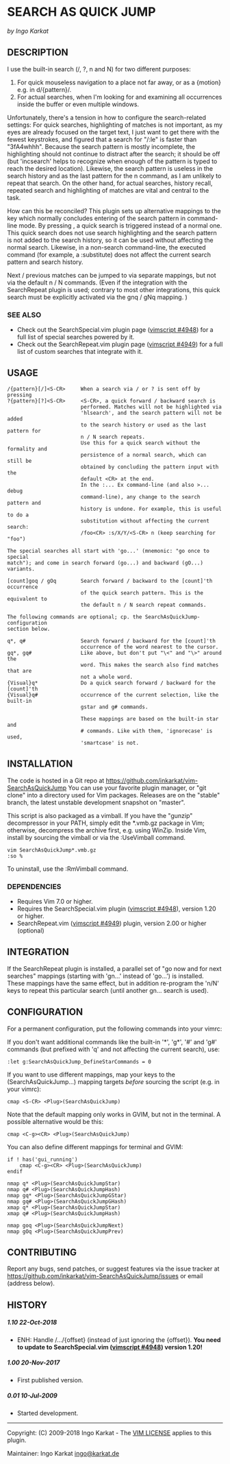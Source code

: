 SEARCH AS QUICK JUMP   
===============================================================================
_by Ingo Karkat_

DESCRIPTION
------------------------------------------------------------------------------

I use the built-in search (/, ?, n and N) for two different purposes:
1. For quick mouseless navigation to a place not far away, or as a {motion}
   e.g. in d/{pattern}/.
2. For actual searches, when I'm looking for and examining all occurrences
   inside the buffer or even multiple windows.

Unfortunately, there's a tension in how to configure the search-related
settings: For quick searches, highlighting of matches is not important, as my
eyes are already focused on the target text, I just want to get there with the
fewest keystrokes, and figured that a search for "/:le" is faster than
"3fA4whhh". Because the search pattern is mostly incomplete, the highlighting
should not continue to distract after the search; it should be off (but
'incsearch' helps to recognize when enough of the pattern is typed to reach
the desired location). Likewise, the search pattern is useless in the search
history and as the last pattern for the n command, as I am unlikely to
repeat that search. On the other hand, for actual searches, history recall,
repeated search and highlighting of matches are vital and central to the task.

How can this be reconciled? This plugin sets up alternative mappings to the
<CR> key which normally concludes entering of the search pattern in
command-line mode. By pressing <S-CR>, a quick search is triggered instead of
a normal one. This quick search does not use search highlighting and the
search pattern is not added to the search history, so it can be used without
affecting the normal search. Likewise, in a non-search command-line, the
executed command (for example, a :substitute) does not affect the current
search pattern and search history.

Next / previous matches can be jumped to via separate mappings, but not via
the default n / N commands. (Even if the integration with the SearchRepeat
plugin is used; contrary to most other integrations, this quick search must be
explicitly activated via the gnq / gNq mapping. )

### SEE ALSO

- Check out the SearchSpecial.vim plugin page ([vimscript #4948](http://www.vim.org/scripts/script.php?script_id=4948)) for a full
  list of special searches powered by it.
- Check out the SearchRepeat.vim plugin page ([vimscript #4949](http://www.vim.org/scripts/script.php?script_id=4949)) for a full
  list of custom searches that integrate with it.

USAGE
------------------------------------------------------------------------------

    /{pattern}[/]<S-CR>     When a search via / or ? is sent off by pressing
    ?{pattern}[?]<S-CR>     <S-CR>, a quick forward / backward search is
                            performed. Matches will not be highlighted via
                            'hlsearch', and the search pattern will not be added
                            to the search history or used as the last pattern for
                            n / N search repeats.
                            Use this for a quick search without the formality and
                            persistence of a normal search, which can still be
                            obtained by concluding the pattern input with the
                            default <CR> at the end.
                            In the :... Ex command-line (and also >... debug
                            command-line), any change to the search pattern and
                            history is undone. For example, this is useful to do a
                            substitution without affecting the current search:
                            /foo<CR> :s/X/Y/<S-CR> n (keep searching for "foo")

    The special searches all start with 'go...' (mnemonic: "go once to special
    match"); and come in search forward (go...) and backward (gO...) variants.

    [count]goq / gOq        Search forward / backward to the [count]'th occurrence
                            of the quick search pattern. This is the equivalent to
                            the default n / N search repeat commands.

    The following commands are optional; cp. the SearchAsQuickJump-configuration
    section below.

    q*, q#                  Search forward / backward for the [count]'th
                            occurrence of the word nearest to the cursor.
    gq*, gq#                Like above, but don't put "\<" and "\>" around the
                            word. This makes the search also find matches that are
                            not a whole word.
    {Visual}q*              Do a quick search forward / backward for the [count]'th
    {Visual}q#              occurrence of the current selection, like the built-in
                            gstar and g# commands.

                            These mappings are based on the built-in star and
                            # commands. Like with them, 'ignorecase' is used,
                            'smartcase' is not.

INSTALLATION
------------------------------------------------------------------------------

The code is hosted in a Git repo at
    https://github.com/inkarkat/vim-SearchAsQuickJump
You can use your favorite plugin manager, or "git clone" into a directory used
for Vim packages. Releases are on the "stable" branch, the latest unstable
development snapshot on "master".

This script is also packaged as a vimball. If you have the "gunzip"
decompressor in your PATH, simply edit the \*.vmb.gz package in Vim; otherwise,
decompress the archive first, e.g. using WinZip. Inside Vim, install by
sourcing the vimball or via the :UseVimball command.

    vim SearchAsQuickJump*.vmb.gz
    :so %

To uninstall, use the :RmVimball command.

### DEPENDENCIES

- Requires Vim 7.0 or higher.
- Requires the SearchSpecial.vim plugin ([vimscript #4948](http://www.vim.org/scripts/script.php?script_id=4948)), version 1.20 or
  higher.
- SearchRepeat.vim ([vimscript #4949](http://www.vim.org/scripts/script.php?script_id=4949)) plugin, version 2.00 or higher (optional)

INTEGRATION
------------------------------------------------------------------------------

If the SearchRepeat plugin is installed, a parallel set of "go now and for
next searches" mappings (starting with 'gn...' instead of 'go...') is
installed. These mappings have the same effect, but in addition re-program the
'n/N' keys to repeat this particular search (until another gn... search is
used).

CONFIGURATION
------------------------------------------------------------------------------

For a permanent configuration, put the following commands into your vimrc:

If you don't want additional commands like the built-in '\*', 'g\*', '#' and
'g#' commands (but prefixed with 'q' and not affecting the current search),
use:

    :let g:SearchAsQuickJump_DefineStarCommands = 0

If you want to use different mappings, map your keys to the
<Plug>(SearchAsQuickJump...) mapping targets _before_ sourcing the script
(e.g. in your vimrc):

    cmap <S-CR> <Plug>(SearchAsQuickJump)

Note that the default mapping only works in GVIM, but not in the terminal. A
possible alternative would be this:

    cmap <C-g><CR> <Plug>(SearchAsQuickJump)

You can also define different mappings for terminal and GVIM:

    if ! has('gui_running')
        cmap <C-g><CR> <Plug>(SearchAsQuickJump)
    endif

    nmap q* <Plug>(SearchAsQuickJumpStar)
    nmap q# <Plug>(SearchAsQuickJumpHash)
    nmap gq* <Plug>(SearchAsQuickJumpGStar)
    nmap gq# <Plug>(SearchAsQuickJumpGHash)
    xmap q* <Plug>(SearchAsQuickJumpStar)
    xmap q# <Plug>(SearchAsQuickJumpHash)

    nmap goq <Plug>(SearchAsQuickJumpNext)
    nmap gOq <Plug>(SearchAsQuickJumpPrev)

CONTRIBUTING
------------------------------------------------------------------------------

Report any bugs, send patches, or suggest features via the issue tracker at
https://github.com/inkarkat/vim-SearchAsQuickJump/issues or email (address
below).

HISTORY
------------------------------------------------------------------------------

##### 1.10    22-Oct-2018
- ENH: Handle /.../{offset} (instead of just ignoring the {offset}).
  __You need to update to SearchSpecial.vim ([vimscript #4948](http://www.vim.org/scripts/script.php?script_id=4948)) version 1.20!__

##### 1.00    20-Nov-2017
- First published version.

##### 0.01    10-Jul-2009
- Started development.

------------------------------------------------------------------------------
Copyright: (C) 2009-2018 Ingo Karkat -
The [VIM LICENSE](http://vimdoc.sourceforge.net/htmldoc/uganda.html#license) applies to this plugin.

Maintainer:     Ingo Karkat <ingo@karkat.de>
